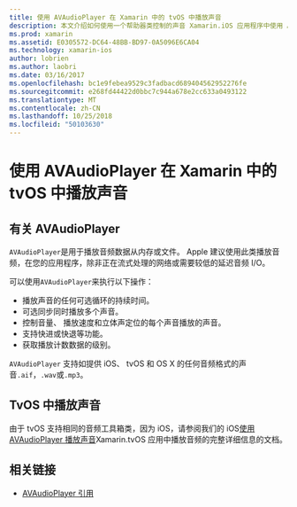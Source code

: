 ```yaml
---
title: 使用 AVAudioPlayer 在 Xamarin 中的 tvOS 中播放声音
description: 本文介绍如何使用一个帮助器类控制的声音 Xamarin.iOS 应用程序中使用 AVAudioPlayer 播放。
ms.prod: xamarin
ms.assetid: E0305572-DC64-48BB-BD97-0A5096E6CA04
ms.technology: xamarin-ios
author: lobrien
ms.author: laobri
ms.date: 03/16/2017
ms.openlocfilehash: bc1e9febea9529c3fadbacd689404562952276fe
ms.sourcegitcommit: e268fd44422d0bbc7c944a678e2cc633a0493122
ms.translationtype: MT
ms.contentlocale: zh-CN
ms.lasthandoff: 10/25/2018
ms.locfileid: "50103630"
---
```

# <a name="playing-sound-in-tvos-with-avaudioplayer-in-xamarin"></a>使用 AVAudioPlayer 在 Xamarin 中的 tvOS 中播放声音

## <a name="about-the-avaudioplayer"></a>有关 AVAudioPlayer

`AVAudioPlayer`是用于播放音频数据从内存或文件。 Apple 建议使用此类播放音频，在您的应用程序，除非正在流式处理的网络或需要较低的延迟音频 I/O。

可以使用`AVAudioPlayer`来执行以下操作：

- 播放声音的任何可选循环的持续时间。
- 可选同步同时播放多个声音。
- 控制音量、 播放速度和立体声定位的每个声音播放的声音。
- 支持快进或快退等功能。
- 获取播放计数数据的级别。

`AVAudioPlayer` 支持如提供 iOS、 tvOS 和 OS X 的任何音频格式的声音`.aif`，`.wav`或`.mp3`。

## <a name="playing-sounds-in-tvos"></a>TvOS 中播放声音

由于 tvOS 支持相同的音频工具箱类，因为 iOS，请参阅我们的 iOS[使用 AVAudioPlayer 播放声音](https://github.com/xamarin/recipes/tree/master/Recipes/ios/media/sound/avaudioplayer)Xamarin.tvOS 应用中播放音频的完整详细信息的文档。



## <a name="related-links"></a>相关链接

- [AVAudioPlayer 引用](https://developer.apple.com/library/ios/documentation/AVFoundation/Reference/AVAudioPlayerClassReference/)
